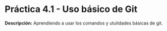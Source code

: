 # Práctica 4.1 - Uso básico de Git

**Descripción:** Aprendiendo a usar los comandos y utulidades básicas de git.

